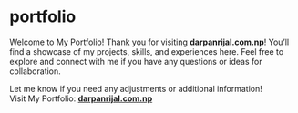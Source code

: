 # portfolio
Welcome to My Portfolio!
Thank you for visiting **darpanrijal.com.np**! You’ll find a showcase of my projects, skills, and experiences here. Feel free to explore and connect with me if you have any questions or ideas for collaboration.

Let me know if you need any adjustments or additional information!\
Visit My Portfolio: [**darpanrijal.com.np**](https://www.darpanrijal.com.np/)
